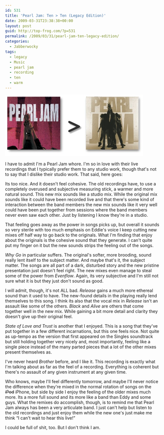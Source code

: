 ```yaml
---
id: 531
title: 'Pearl Jam: Ten > Ten (Legacy Edition)'
date: 2009-03-31T23:38:38+00:00
layout: post
guid: http://top-frog.com/?p=531
permalink: /2009/03/31/pearl-jam-ten-legacy-edition/
categories:
  - Jabberwocky
tags:
  - legacy
  - Music
  - pearl jam
  - recording
  - ten
  - warm
---
```

<img src="/assets/articles/pj-comparison.jpg" alt="Pearl Jam: Ten" />

I have to admit I'm a Pearl Jam whore. I'm so in love with their live recordings that I typically prefer them to any studio work, though that's not to say that I dislike their studio work. That said, here goes:



Its too nice. And it doesn't feel cohesive. The old recordings have, to use a completely overused and subjective measuring stick, a warmer and more natural sound. This new mix sounds like a studio mix. While the original mix sounds like it could have been recorded live and that there's some kind of interaction between the band members the new mix sounds like it very well could have been put together from sessions where the band members never even saw each other. Just by listening I know they're in a studio. 

That feeling goes away as the power in songs picks up, but overall it sounds so very sterile with too much emphasis on Eddie's voice I keep cutting new mixes off half way to go back to the originals. What I'm finding that enjoy about the originals is the cohesive sound that they generate. I can't quite put my finger on it but the new sounds strips the feeling out of the songs. 

_Why Go_ in particular suffers. The original's softer, more brooding, sound really lent itself to the subject matter. And maybe that's it, the subject matter. The songs are all part of a dark, disturbed story and the new pristine presentation just doesn't feel right. The new mixes even manage to steal some of the power from _Evenflow_. Again, its very subjective and I'm still not sure what it is but they just don't sound as good.

I will admit, though, it's not ALL bad. _Release_ gains a much more ethereal sound than it used to have. The new-found details in the playing really lend themselves to this song. I think its also that the vocal mix in _Release_ isn't an assault like some of the others. _Black_ and _Alive_ are others that come together well in the new mix. While gaining a bit more detail and clarity they doesn't give up their original feel. 

_State of Love and Trust_ is another that I enjoyed. This is a song that they've put together in a few different incarnations, but this one feels nice. Not quite as up-tempo as the version that first appeared on the Singles soundtrack but still holding together very nicely and, most importantly, feeling like a single piece instead of the many parted pieces that a lot of the other mixes present themselves as.

I've never heard _Brother_ before, and I like it. This recording is exactly what I'm talking about as far as the feel of a recording. Everything is coherent but there's no assault of any given instrument at any given time.

Who knows, maybe I'll feel differently tomorrow, and maybe I'll never notice the difference when they're mixed in the normal rotation of songs on the ~~iPod~~ iPhone, but side by side I enjoy the feeling of the older mixes much more. Its a more full sound and its more like a band than Eddy and some guys. What the remixes do accomplish, though, is to remind me that Pearl Jam always has been a very articulate band. I just can't help but listen to the old recordings and just enjoy them while the new one's just make me think &#8220;I can't wait to hear this live!&#8221;

I could be full of shit, too. But I don't think I am.